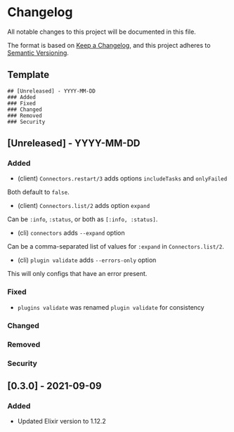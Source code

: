 # Changelog

All notable changes to this project will be documented in this file.

The format is based on [Keep a Changelog](https://keepachangelog.com/en/1.0.0/),
and this project adheres to [Semantic Versioning](https://semver.org/spec/v2.0.0.html).

## Template

```
## [Unreleased] - YYYY-MM-DD
### Added
### Fixed
### Changed
### Removed
### Security
```

## [Unreleased] - YYYY-MM-DD

### Added

* (client) `Connectors.restart/3` adds options `includeTasks` and `onlyFailed`

Both default to `false`.

* (client) `Connectors.list/2` adds option `expand`

Can be `:info`, `:status`, or both as `[:info, :status]`.

* (cli) `connectors` adds `--expand` option

Can be a comma-separated list of values for `:expand` in `Connectors.list/2`.

* (cli) `plugin validate` adds `--errors-only` option

This will only configs that have an error present.

### Fixed

* `plugins validate` was renamed `plugin validate` for consistency

### Changed
### Removed
### Security

## [0.3.0] - 2021-09-09

### Added

* Updated Elixir version to 1.12.2
